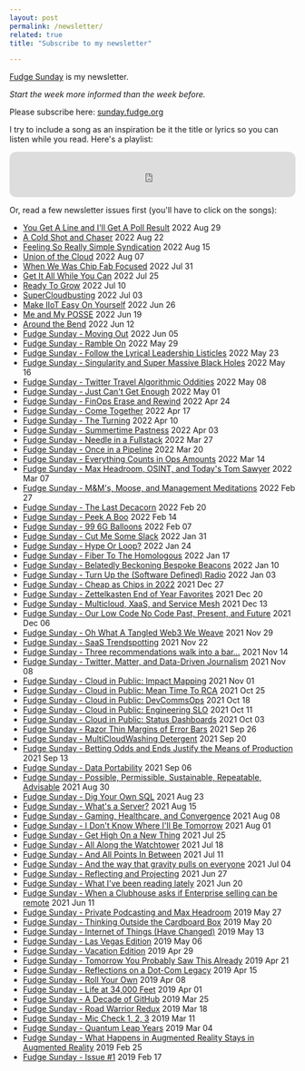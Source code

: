 ```yaml
---
layout: post
permalink: /newsletter/
related: true
title: "Subscribe to my newsletter"

---
```


[Fudge Sunday](https://sunday.fudge.org) is my newsletter. 

_Start the week more informed than the week before._

Please subscribe here: [sunday.fudge.org](https://sunday.fudge.org)

I try to include a song as an inspiration be it the title or lyrics so you can listen while you read. Here's a playlist:

<iframe style="border-radius:12px" src="https://open.spotify.com/embed/playlist/2ZALK6TiXvBVztITrrybkN?utm_source=generator" width="100%" height="80" frameBorder="0" allowfullscreen="" allow="autoplay; clipboard-write; encrypted-media; fullscreen; picture-in-picture"></iframe>

Or, read a few newsletter issues first (you'll have to click on the songs):

- [You Get A Line and I'll Get A Poll Result](https://sunday.fudge.org/p/you-get-a-line-and-ill-get-a-poll) 2022 Aug 29
- [A Cold Shot and Chaser](https://sunday.fudge.org/p/a-cold-shot-and-chaser) 2022 Aug 22
- [Feeling So Really Simple Syndication](https://sunday.fudge.org/p/feeling-so-really-simple-syndication) 2022 Aug 15
- [Union of the Cloud](https://sunday.fudge.org/p/union-of-the-cloud) 2022 Aug 07
- [When We Was Chip Fab Focused](https://sunday.fudge.org/p/when-we-was-chip-fab-focused) 2022 Jul 31
- [Get It All While You Can](https://sunday.fudge.org/p/get-it-all-while-you-can) 2022 Jul 25
- [Ready To Grow](https://sunday.fudge.org/p/ready-to-grow) 2022 Jul 10
- [SuperCloudbusting](https://sunday.fudge.org/p/supercloudbusting) 2022 Jul 03
- [Make IIoT Easy On Yourself](https://sunday.fudge.org/p/make-iiot-easy-on-yourself) 2022 Jun 26
- [Me and My POSSE](https://sunday.fudge.org/p/me-and-my-posse) 2022 Jun 19
- [Around the Bend](https://sunday.fudge.org/p/around-the-bend) 2022 Jun 12
- [Fudge Sunday - Moving Out](https://sunday.fudge.org/issues/fudge-sunday-moving-out-1200494) 2022 Jun 05
- [Fudge Sunday - Ramble On](https://sunday.fudge.org/issues/fudge-sunday-ramble-on-1190923) 2022 May 29
- [Fudge Sunday - Follow the Lyrical Leadership Listicles](https://sunday.fudge.org/issues/fudge-sunday-follow-the-lyrical-leadership-listicles-1180965) 2022 May 23
- [Fudge Sunday - Singularity and Super Massive Black Holes](https://sunday.fudge.org/issues/fudge-sunday-singularity-and-super-massive-black-holes-1170410) 2022 May 16
- [Fudge Sunday - Twitter Travel Algorithmic Oddities](https://sunday.fudge.org/issues/fudge-sunday-twitter-travel-algorithmic-oddities-1160674) 2022 May 08
- [Fudge Sunday - Just Can't Get Enough](https://sunday.fudge.org/issues/fudge-sunday-just-can-t-get-enough-1149920) 2022 May 01
- [Fudge Sunday - FinOps Erase and Rewind](https://sunday.fudge.org/issues/fudge-sunday-finops-erase-and-rewind-1139224) 2022 Apr 24
- [Fudge Sunday - Come Together](https://sunday.fudge.org/issues/fudge-sunday-come-together-1128855) 2022 Apr 17
- [Fudge Sunday - The Turning](https://sunday.fudge.org/issues/fudge-sunday-the-turning-1118569) 2022 Apr 10
- [Fudge Sunday - Summertime Pastness](https://sunday.fudge.org/issues/fudge-sunday-summertime-pastness-1106534) 2022 Apr 03
- [Fudge Sunday - Needle in a Fullstack](https://sunday.fudge.org/issues/fudge-sunday-needle-in-a-fullstack-1094857) 2022 Mar 27
- [Fudge Sunday - Once in a Pipeline](https://sunday.fudge.org/issues/fudge-sunday-once-in-a-pipeline-1084136) 2022 Mar 20
- [Fudge Sunday - Everything Counts in Ops Amounts](https://sunday.fudge.org/issues/fudge-sunday-everything-counts-in-ops-amounts-1073115) 2022 Mar 14
- [Fudge Sunday - Max Headroom, OSINT, and Today's Tom Sawyer](https://sunday.fudge.org/issues/fudge-sunday-max-headroom-osint-and-today-s-tom-sawyer-1061607) 2022 Mar 07
- [Fudge Sunday - M&M's,  Moose, and Management Meditations](https://sunday.fudge.org/issues/fudge-sunday-m-m-s-moose-and-management-meditations-1049601) 2022 Feb 27
- [Fudge Sunday - The Last Decacorn](https://sunday.fudge.org/issues/fudge-sunday-the-last-decacorn-1038065) 2022 Feb 20
- [Fudge Sunday - Peek A Boo](https://sunday.fudge.org/issues/fudge-sunday-peek-a-boo-1026756) 2022 Feb 14
- [Fudge Sunday - 99 6G Balloons](https://sunday.fudge.org/issues/fudge-sunday-99-6g-balloons-1014217) 2022 Feb 07
- [Fudge Sunday - Cut Me Some Slack](https://sunday.fudge.org/issues/fudge-sunday-cut-me-some-slack-1003110) 2022 Jan 31
- [Fudge Sunday - Hype Or Loop?](https://sunday.fudge.org/issues/fudge-sunday-hype-or-loop-990633) 2022 Jan 24
- [Fudge Sunday - Fiber To The Homologous](https://sunday.fudge.org/issues/fudge-sunday-fiber-to-the-homologous-979171) 2022 Jan 17
- [Fudge Sunday - Belatedly Beckoning Bespoke Beacons](https://sunday.fudge.org/issues/fudge-sunday-belatedly-beckoning-bespoke-beacons-967743) 2022 Jan 10
- [Fudge Sunday - Turn Up the (Software Defined) Radio](https://sunday.fudge.org/issues/fudge-sunday-turn-up-the-software-defined-radio-957305) 2022 Jan 03
- [Fudge Sunday - Cheap as Chips in 2022](https://sunday.fudge.org/issues/fudge-sunday-cheap-as-chips-in-2022-946008) 2021 Dec 27
- [Fudge Sunday - Zettelkasten End of Year Favorites](https://sunday.fudge.org/issues/fudge-sunday-zettelkasten-end-of-year-favorites-930157) 2021 Dec 20
- [Fudge Sunday - Multicloud, XaaS, and Service Mesh](https://sunday.fudge.org/issues/fudge-sunday-multicloud-xaas-and-service-mesh-916747) 2021 Dec 13
- [Fudge Sunday - Our Low Code No Code Past, Present, and Future](https://sunday.fudge.org/issues/fudge-sunday-our-low-code-no-code-past-present-and-future-904238) 2021 Dec 06
- [Fudge Sunday - Oh What A Tangled Web3 We Weave](https://sunday.fudge.org/issues/fudge-sunday-oh-what-a-tangled-web3-we-weave-892450) 2021 Nov 29
- [Fudge Sunday - SaaS Trendspotting](https://sunday.fudge.org/issues/fudge-sunday-saas-trendspotting-877717) 2021 Nov 22
- [Fudge Sunday - Three recommendations walk into a bar...](https://sunday.fudge.org/issues/fudge-sunday-three-recommendations-walk-into-a-bar-847670) 2021 Nov 14
- [Fudge Sunday - Twitter, Matter, and Data-Driven Journalism](https://sunday.fudge.org/issues/fudge-sunday-twitter-matter-and-data-driven-journalism-836999) 2021 Nov 08
- [Fudge Sunday - Cloud in Public: Impact Mapping](https://sunday.fudge.org/issues/fudge-sunday-cloud-in-public-impact-mapping-826383) 2021 Nov 01
- [Fudge Sunday - Cloud in Public: Mean Time To RCA](https://sunday.fudge.org/issues/fudge-sunday-cloud-in-public-mean-time-to-rca-815545) 2021 Oct 25
- [Fudge Sunday - Cloud in Public: DevCommsOps](https://sunday.fudge.org/issues/fudge-sunday-cloud-in-public-devcommsops-805563) 2021 Oct 18
- [Fudge Sunday - Cloud in Public: Engineering SLO](https://sunday.fudge.org/issues/fudge-sunday-cloud-in-public-engineering-slo-794553) 2021 Oct 11
- [Fudge Sunday - Cloud in Public: Status Dashboards](https://sunday.fudge.org/issues/fudge-sunday-cloud-in-public-status-dashboards-783150) 2021 Oct 03
- [Fudge Sunday - Razor Thin Margins of Error Bars](https://sunday.fudge.org/issues/fudge-sunday-razor-thin-margins-of-error-bars-772573) 2021 Sep 26
- [Fudge Sunday - MultiCloudWashing Detergent](https://sunday.fudge.org/issues/fudge-sunday-multicloudwashing-detergent-762371) 2021 Sep 20
- [Fudge Sunday - Betting Odds and Ends Justify the Means of Production](https://sunday.fudge.org/issues/fudge-sunday-betting-odds-and-ends-justify-the-means-of-production-752134) 2021 Sep 13
- [Fudge Sunday - Data Portability](https://sunday.fudge.org/issues/fudge-sunday-data-portability-742573) 2021 Sep 06
- [Fudge Sunday - Possible, Permissible, Sustainable, Repeatable, Advisable](https://sunday.fudge.org/issues/fudge-sunday-possible-permissible-sustainable-repeatable-advisable-732793) 2021 Aug 30
- [Fudge Sunday - Dig Your Own SQL](https://sunday.fudge.org/issues/fudge-sunday-dig-your-own-sql-724435) 2021 Aug 23
- [Fudge Sunday - What's a Server?](https://sunday.fudge.org/issues/fudge-sunday-what-s-a-server-717468) 2021 Aug 15
- [Fudge Sunday - Gaming, Healthcare, and Convergence](https://sunday.fudge.org/issues/fudge-sunday-gaming-healthcare-and-convergence-709604) 2021 Aug 08
- [Fudge Sunday - I Don't Know Where I'll Be Tomorrow](https://sunday.fudge.org/issues/fudge-sunday-i-don-t-know-where-i-ll-be-tomorrow-679416) 2021 Aug 01
- [Fudge Sunday - Get High On a New Thing](https://sunday.fudge.org/issues/fudge-sunday-get-high-on-a-new-thing-679408) 2021 Jul 25
- [Fudge Sunday - All Along the Watchtower](https://sunday.fudge.org/issues/fudge-sunday-all-along-the-watchtower-679407) 2021 Jul 18
- [Fudge Sunday - And All Points In Between](https://sunday.fudge.org/issues/fudge-sunday-and-all-points-in-between-679406) 2021 Jul 11
- [Fudge Sunday - And the way that gravity pulls on everyone](https://sunday.fudge.org/issues/fudge-sunday-and-the-way-that-gravity-pulls-on-everyone-673047) 2021 Jul 04
- [Fudge Sunday - Reflecting and Projecting](https://sunday.fudge.org/issues/fudge-sunday-reflecting-and-projecting-664131) 2021 Jun 27
- [Fudge Sunday - What I've been reading lately](https://sunday.fudge.org/issues/fudge-sunday-what-i-ve-been-reading-lately-653166) 2021 Jun 20
- [Fudge Sunday - When a Clubhouse asks if Enterprise selling can be remote](https://sunday.fudge.org/issues/fudge-sunday-when-a-clubhouse-asks-if-enterprise-selling-can-be-remote-182287) 2021 Jun 11
- [Fudge Sunday - Private Podcasting and Max Headroom](https://sunday.fudge.org/issues/fudge-sunday-private-podcasting-and-max-headroom-179902) 2019 May 27
- [Fudge Sunday - Thinking Outside the Cardboard Box](https://sunday.fudge.org/issues/fudge-sunday-thinking-outside-the-cardboard-box-178680) 2019 May 20
- [Fudge Sunday - Internet of Things (Have Changed)](https://sunday.fudge.org/issues/fudge-sunday-internet-of-things-have-changed-177190) 2019 May 13
- [Fudge Sunday - Las Vegas Edition](https://sunday.fudge.org/issues/fudge-sunday-las-vegas-edition-175795) 2019 May 06
- [Fudge Sunday - Vacation Edition](https://sunday.fudge.org/issues/fudge-sunday-vacation-edition-174385) 2019 Apr 29
- [Fudge Sunday - Tomorrow You Probably Saw This Already](https://sunday.fudge.org/issues/fudge-sunday-tomorrow-you-probably-saw-this-already-173252) 2019 Apr 21
- [Fudge Sunday - Reflections on a Dot-Com Legacy](https://sunday.fudge.org/issues/fudge-sunday-reflections-on-a-dot-com-legacy-171926) 2019 Apr 15
- [Fudge Sunday - Roll Your Own](https://sunday.fudge.org/issues/fudge-sunday-roll-your-own-170346) 2019 Apr 08
- [Fudge Sunday - Life at 34,000 Feet](https://sunday.fudge.org/issues/fudge-sunday-life-at-34-000-feet-168800) 2019 Apr 01
- [Fudge Sunday - A Decade of GitHub](https://sunday.fudge.org/issues/fudge-sunday-a-decade-of-github-167088) 2019 Mar 25
- [Fudge Sunday - Road Warrior Redux](https://sunday.fudge.org/issues/fudge-sunday-road-warrior-redux-165427) 2019 Mar 18
- [Fudge Sunday - Mic Check 1, 2, 3](https://sunday.fudge.org/issues/fudge-sunday-mic-check-1-2-3-163812) 2019 Mar 11
- [Fudge Sunday - Quantum Leap Years](https://sunday.fudge.org/issues/fudge-sunday-quantum-leap-years-162530) 2019 Mar 04
- [Fudge Sunday -  What Happens in Augmented Reality Stays in Augmented Reality](https://sunday.fudge.org/issues/fudge-sunday-what-happens-in-augmented-reality-stays-in-augmented-reality-161204) 2019 Feb 25
- [Fudge Sunday - Issue #1](https://sunday.fudge.org/issues/fudge-sunday-issue-1-161193) 2019 Feb 17
